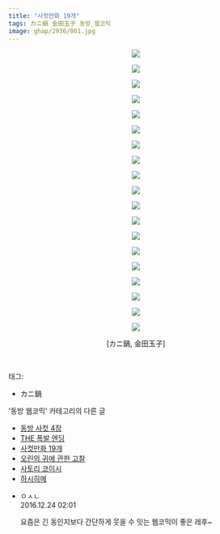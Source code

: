 ```yaml
---
title: "사컷만화 19개"
tags: カニ鍋 金田玉子 동방_웹코믹
image: ghap/2936/001.jpg
---
```

<div class="article">
<p style="text-align: center; clear: none; float: none;"><img src="{{ site.nasurl }}/ghap/2936/001.jpg"/></p>
<p style="text-align: center; clear: none; float: none;"><img src="{{ site.nasurl }}/ghap/2936/002.jpg"/></p>
<p style="text-align: center; clear: none; float: none;"><img src="{{ site.nasurl }}/ghap/2936/003.jpg"/></p>
<p style="text-align: center; clear: none; float: none;"><img src="{{ site.nasurl }}/ghap/2936/004.jpg"/></p>
<p style="text-align: center; clear: none; float: none;"><img src="{{ site.nasurl }}/ghap/2936/005.jpg"/></p>
<p style="text-align: center; clear: none; float: none;"><img src="{{ site.nasurl }}/ghap/2936/006.jpg"/></p>
<p style="text-align: center; clear: none; float: none;"><img src="{{ site.nasurl }}/ghap/2936/007.jpg"/></p>
<p style="text-align: center; clear: none; float: none;"><img src="{{ site.nasurl }}/ghap/2936/008.jpg"/></p>
<p style="text-align: center; clear: none; float: none;"><img src="{{ site.nasurl }}/ghap/2936/009.jpg"/></p>
<p style="text-align: center; clear: none; float: none;"><img src="{{ site.nasurl }}/ghap/2936/010.jpg"/></p>
<p style="text-align: center; clear: none; float: none;"><img src="{{ site.nasurl }}/ghap/2936/011.jpg"/></p>
<p style="text-align: center; clear: none; float: none;"><img src="{{ site.nasurl }}/ghap/2936/012.jpg"/></p>
<p style="text-align: center; clear: none; float: none;"><img src="{{ site.nasurl }}/ghap/2936/013.jpg"/></p>
<p style="text-align: center; clear: none; float: none;"><img src="{{ site.nasurl }}/ghap/2936/014.jpg"/></p>
<p style="text-align: center; clear: none; float: none;"><img src="{{ site.nasurl }}/ghap/2936/015.jpg"/></p>
<p style="text-align: center; clear: none; float: none;"><img src="{{ site.nasurl }}/ghap/2936/016.jpg"/></p>
<p style="text-align: center; clear: none; float: none;"><img src="{{ site.nasurl }}/ghap/2936/017.jpg"/></p>
<p style="text-align: center; clear: none; float: none;"><img src="{{ site.nasurl }}/ghap/2936/018.jpg"/></p>
<p style="text-align: center; clear: none; float: none;"><img src="{{ site.nasurl }}/ghap/2936/019.jpg"/></p>
<p style="text-align: center; clear: none; float: none;">[カニ鍋, 金田玉子]</p>
<p><br/></p>
</div><div class="tagTrail">
<p>태그: </p>
<ul>
<li>カニ鍋</li>
</ul>
</div><div class="another">
<p>'동방 웹코믹' 카테고리의 다른 글</p>
<ul>
<li><a href="/2016-12-19-ghap_2938">동방 사컷 4장</a></li>
<li><a href="/2016-12-19-ghap_2937">THE 폭발 엔딩</a></li>
<li><a href="/2016-12-19-ghap_2936">사컷만화 19개</a></li>
<li><a href="/2016-12-17-ghap_2935">오린의 귀에 관한 고찰</a></li>
<li><a href="/2016-12-17-ghap_2933">사토리 코이시</a></li>
<li><a href="/2016-12-17-ghap_2932">하시히메</a></li>
</ul>
</div><div class="cb_module cb_fluid">
<div class="cb_wrt cb_profile">
<div class="comment">
<ul>
<li class="cb_thumb_off" id="comment14876191">
<div class="cb_comment_area">
<div class="cb_info_area">
<div class="cb_section">
<span class="cb_nick_name">ㅇㅅㄴ</span>
</div>
<div class="cb_section">
<span class="cb_date">2016.12.24 02:01 </span>
</div>
</div>
<div class="cb_dsc_comment">
<p class="cb_dsc">
											요즘은 긴 동인지보다 간단하게 웃을 수 잇는 웹코믹이 좋은 레후~ 
										</p>
</div>
</div></li>
</ul>
</div>
</div><!-- commentList close -->
</div>